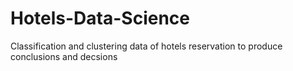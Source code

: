 # Hotels-Data-Science
Classification and clustering data of hotels reservation to produce conclusions and decsions
